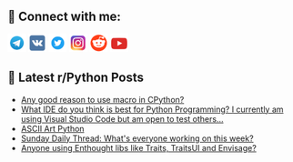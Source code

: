 ## 🔎 Connect with me:
[<img src="https://github.com/bullbesh/bullbesh/blob/main/images/Telegram.png" width="32" height="32" />](https://t.me/bullbesh)
[<img src="https://github.com/bullbesh/bullbesh/blob/main/images/VK.png" width="32" height="32" />](https://vk.com/bullbesh)
[<img src="https://github.com/bullbesh/bullbesh/blob/main/images/Twitter.png" width="32" height="32" />](https://twitter.com/bullbesh1)
[<img src="https://github.com/bullbesh/bullbesh/blob/main/images/Instagram.png" width="32" height="32" />](https://www.instagram.com/bullbesh)
[<img src="https://github.com/bullbesh/bullbesh/blob/main/images/Reddit.png" width="32" height="32" />](https://www.reddit.com/user/bullbesh)
[<img src="https://github.com/bullbesh/bullbesh/blob/main/images/YouTube.png" width="32" height="32" />](https://www.youtube.com/channel/UCtfjRs6uzgq5mfm8S06WTcg)

## 📕 Latest r/Python Posts
<!-- BLOG-POST-LIST:START -->
- [Any good reason to use macro in CPython?](https://www.reddit.com/r/Python/comments/zoq8fz/any_good_reason_to_use_macro_in_cpython/)
- [What IDE do you think is best for Python Programming? I currently am using Visual Studio Code but am open to test others...](https://www.reddit.com/r/Python/comments/zolzmm/what_ide_do_you_think_is_best_for_python/)
- [ASCII Art Python](https://www.reddit.com/r/Python/comments/zolmj1/ascii_art_python/)
- [Sunday Daily Thread: What&#39;s everyone working on this week?](https://www.reddit.com/r/Python/comments/zokaeb/sunday_daily_thread_whats_everyone_working_on/)
- [Anyone using Enthought libs like Traits, TraitsUI and Envisage?](https://www.reddit.com/r/Python/comments/zoj8qx/anyone_using_enthought_libs_like_traits_traitsui/)
<!-- BLOG-POST-LIST:END -->
